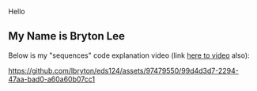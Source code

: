 Hello

My Name is Bryton Lee
--------------------------------

Below is my "sequences" code explanation video (link [here to video](w1_alonzo.mp4) also): 

https://github.com/lbryton/eds124/assets/97479550/99d4d3d7-2294-47aa-bad0-a60a60b07cc1

